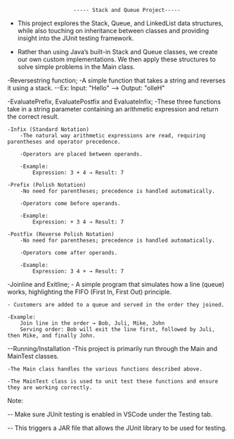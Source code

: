                          ----- Stack and Queue Project-----

- This project explores the Stack, Queue, and LinkedList data structures, while also touching on inheritance between classes and providing insight into the JUnit testing framework.

- Rather than using Java’s built-in Stack and Queue classes, we create our own custom implementations. We then apply these structures to solve simple problems in the Main class.

-Reversestring function;
    -A simple function that takes a string and reverses it using a stack.
    --Ex: Input: "Hello" --> Output: "olleH"

-EvaluatePrefix, EvaluatePostfix and EvaluateInfix;
    -These three functions take in a string parameter containing an arithmetic expression and return the correct result.

    -Infix (Standard Notation)
        -The natural way arithmetic expressions are read, requiring parentheses and operator precedence.

        -Operators are placed between operands.

        -Example:
            Expression: 3 + 4 → Result: 7

    -Prefix (Polish Notation)
        -No need for parentheses; precedence is handled automatically.

        -Operators come before operands.

        -Example:
            Expression: + 3 4 → Result: 7

    -Postfix (Reverse Polish Notation)
        -No need for parentheses; precedence is handled automatically.

        -Operators come after operands.

        -Example:
            Expression: 3 4 + → Result: 7

-Joinline and Exitline;
    - A simple program that simulates how a line (queue) works, highlighting the FIFO (First In, First Out) principle.

    - Customers are added to a queue and served in the order they joined.

    -Example:
        Join line in the order → Bob, Juli, Mike, John
        Serving order: Bob will exit the line first, followed by Juli, then Mike, and finally John.

--Running/Installation
    -This project is primarily run through the Main and MainTest classes.

    -The Main class handles the various functions described above.

    -The MainTest class is used to unit test these functions and ensure they are working correctly.

Note:

-- Make sure JUnit testing is enabled in VSCode under the Testing tab.

-- This triggers a JAR file that allows the JUnit library to be used for testing.    
